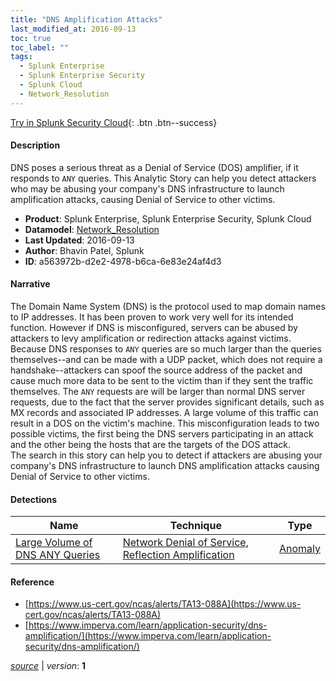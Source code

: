 ```yaml
---
title: "DNS Amplification Attacks"
last_modified_at: 2016-09-13
toc: true
toc_label: ""
tags:
  - Splunk Enterprise
  - Splunk Enterprise Security
  - Splunk Cloud
  - Network_Resolution
---
```


[Try in Splunk Security Cloud](https://www.splunk.com/en_us/cyber-security.html){: .btn .btn--success}

#### Description

DNS poses a serious threat as a Denial of Service (DOS) amplifier, if it responds to `ANY` queries. This Analytic Story can help you detect attackers who may be abusing your company's DNS infrastructure to launch amplification attacks, causing Denial of Service to other victims.

- **Product**: Splunk Enterprise, Splunk Enterprise Security, Splunk Cloud
- **Datamodel**: [Network_Resolution](https://docs.splunk.com/Documentation/CIM/latest/User/NetworkResolution)
- **Last Updated**: 2016-09-13
- **Author**: Bhavin Patel, Splunk
- **ID**: a563972b-d2e2-4978-b6ca-6e83e24af4d3

#### Narrative

The Domain Name System (DNS) is the protocol used to map domain names to IP addresses. It has been proven to work very well for its intended function. However if DNS is misconfigured, servers can be abused by attackers to levy amplification or redirection attacks against victims. Because DNS responses to `ANY` queries are so much larger than the queries themselves--and can be made with a UDP packet, which does not require a handshake--attackers can spoof the source address of the packet and cause much more data to be sent to the victim than if they sent the traffic themselves. The `ANY` requests are will be larger than normal DNS server requests, due to the fact that the server provides significant details, such as MX records and associated IP addresses. A large volume of this traffic can result in a DOS on the victim's machine. This misconfiguration leads to two possible victims, the first being the DNS servers participating in an attack and the other being the hosts that are the targets of the DOS attack.\
The search in this story can help you to detect if attackers are abusing your company's DNS infrastructure to launch DNS amplification attacks causing Denial of Service to other victims.

#### Detections

| Name        | Technique   | Type         |
| ----------- | ----------- |--------------|
| [Large Volume of DNS ANY Queries](/network/8fa891f7-a533-4b3c-af85-5aa2e7c1f1eb/) | [Network Denial of Service](/tags/#network-denial-of-service), [Reflection Amplification](/tags/#reflection-amplification) | [Anomaly](https://github.com/splunk/security_content/wiki/Detection-Analytic-Types) |

#### Reference

* [https://www.us-cert.gov/ncas/alerts/TA13-088A](https://www.us-cert.gov/ncas/alerts/TA13-088A)
* [https://www.imperva.com/learn/application-security/dns-amplification/](https://www.imperva.com/learn/application-security/dns-amplification/)



[*source*](https://github.com/splunk/security_content/tree/develop/stories/dns_amplification_attacks.yml) \| *version*: **1**